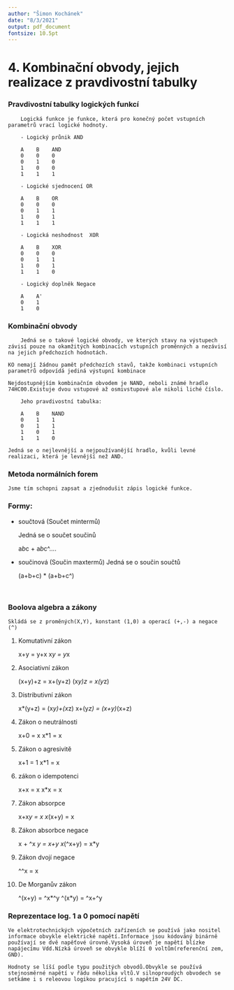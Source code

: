 ```yaml
---
author: "Šimon Kochánek"
date: "8/3/2021"
output: pdf_document
fontsize: 10.5pt
---
```


<style type="text/css">
  body{
    font-size: 10.5pt;
  }
</style>

# 4. Kombinační obvody, jejich realizace z pravdivostní tabulky

### Pravdivostní tabulky logických funkcí

        Logická funkce je funkce, která pro konečný počet vstupních parametrů vrací logické hodnoty.

        - Logický průnik AND

        A    B    AND 
        0    0    0   
        0    1    0   
        1    0    0   
        1    1    1   

        - Logické sjednocení OR

        A    B    OR  
        0    0    0   
        0    1    1   
        1    0    1   
        1    1    1   

        - Logická neshodnost  XOR

        A    B    XOR 
        0    0    0   
        0    1    1   
        1    0    1   
        1    1    0   

        - Logický doplněk Negace

        A    A'  
        0    1   
        1    0   

### Kombinační obvody

        Jedná se o takové logické obvody, ve kterých stavy na výstupech závisí pouze na okamžitých kombinacích vstupních proměnných a nezávisí na jejich předchozích hodnotách.

    KO nemají žádnou pamět předchozích stavů, takže kombinaci vstupních parametrů odpovídá jediná výstupní kombinace

    Nejdostupnějším kombinačním obvodem je NAND, neboli známé hradlo 74HC00.Existuje dvou vstupové až osmivstupové ale nikoli liché číslo.
  
        Jeho pravdivostní tabulka:  

        A    B    NAND 
        0    1    1    
        0    1    1    
        1    0    1    
        1    1    0   

    Jedná se o nejlevnější a nejpoužívanější hradlo, kvůli levné realizaci, která je levnější než AND.   
  
### Metoda normálních forem

    Jsme tím schopni zapsat a zjednodušit zápis logické funkce.

### Formy:

- součtová (Součet mintermů)

    Jedná se o součet součinů

    a*b*c + a*b*c^....

- součinová (Součin maxtermů)
    Jedná se o součin součtů

    (a+b+c) * (a+b+c^)

<br />

### Boolova algebra a zákony

    Skládá se z proměných(X,Y), konstant (1,0) a operací (+,-) a negace (^)

1. Komutativní zákon
   
    x+y = y+x  x*y = y*x

2. Asociativní zákon
   
    (x+y)+z = x+(y+z)  (x*y)*z = x*(y*z)  
3. Distributivní zákon
   
    x*(y+z) = (x*y)+(x*z)  x+(y*z) = (x+y)*(x+z)
4. Zákon o neutrálnosti
   
    x+0 = x     x*1 = x
5. Zákon o agresivitě
   
    x+1 = 1   x*1 = x
6. zákon o idempotenci

    x+x = x  x*x = x
7. Zákon absorpce
   
   x+x*y = x   x*(x+y) = x
8. Zákon absorbce negace
   
   x + ^x *y = x+y    x*(^x+y) = x*y
9.  Zákon dvojí negace
    
    ^^x = x
10. De Morganův zákon
    
    ^(x+y) = ^x*^y   ^(x*y) = ^x+^y

### Reprezentace log. 1 a 0 pomocí napětí

    Ve elektrotechnických výpočetních zařízeních se používá jako nositel informace obvykle elektrické napětí.Informace jsou kódováný binárně používají se dvě napěťové úrovně.Vysoká úroveň je napětí blízke napájecímu Vdd.Nízká úroveň se obvykle blíží 0 voltům(referenční zem, GND).
    
    Hodnoty se líší podle typu použitých obvodů.Obvykle se používá stejnosměrné napětí v řádu několika vltů.V silnoproudých obvodech se setkáme i s releovou logikou pracující s napětím 24V DC.